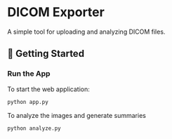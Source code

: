 # DICOM Exporter

A simple tool for uploading and analyzing DICOM files.

## 🚀 Getting Started

### Run the App

To start the web application:

```bash
python app.py
```

To analyze the images and generate summaries

```bash
python analyze.py
```
